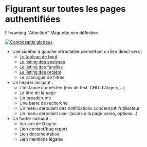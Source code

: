 # Figurant sur toutes les pages authentifiées

!!! warning "Attention"
Maquette non définitive

[![Composants globaux](/images/mockup/all-pages.jpg)](/images/mockup/all-pages.jpg)

- Une sidebar à gauche retractable permettant un lien direct vers :
  - [Le tableau de bord](./dashboard.md)
  - [Le listing des analyses](./list-analyses.md)
  - [Le listing des familles](./list-families.md)
  - [Le listing des projets](./list-projects.md)
  - Le catalogue de filtres
- Un header incluant :
  - L'instance connectée (env de test, CHU d'Angers,…)
  - Le titre de la page
  - Un breadcrumb
  - Une barre de recherche
  - Un menu déroulant des notifications concernant l'utilisateur
  - Un menu déroulant user (accès à la page perso, options…)
- Un footer incluant :
  - Version de Diagho
  - Lien contact/bug report
  - Lien documentation
  - Lien mentions légales
